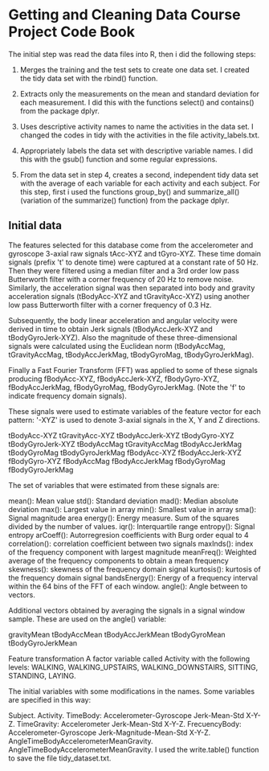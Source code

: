 # Getting and Cleaning Data Course Project Code Book
The initial step was read the data files into R, then i did the following steps:

1. Merges the training and the test sets to create one data set. I created the tidy data set with the rbind() function.

2. Extracts only the measurements on the mean and standard deviation for each measurement. I did this with the functions select() and contains() from the package dplyr.

3. Uses descriptive activity names to name the activities in the data set. I changed the codes in tidy with the activities in the file activity_labels.txt.

4. Appropriately labels the data set with descriptive variable names. I did this with the gsub() function and some regular expressions.

5. From the data set in step 4, creates a second, independent tidy data set with the average of each variable for each activity and each subject. For this step, first i used the functions group_by() and summarize_all() (variation of the summarize() function) from the package dplyr.

## Initial data
The features selected for this database come from the accelerometer and gyroscope 3-axial raw signals tAcc-XYZ and tGyro-XYZ. These time domain signals (prefix 't' to denote time) were captured at a constant rate of 50 Hz. Then they were filtered using a median filter and a 3rd order low pass Butterworth filter with a corner frequency of 20 Hz to remove noise. Similarly, the acceleration signal was then separated into body and gravity acceleration signals (tBodyAcc-XYZ and tGravityAcc-XYZ) using another low pass Butterworth filter with a corner frequency of 0.3 Hz.

Subsequently, the body linear acceleration and angular velocity were derived in time to obtain Jerk signals (tBodyAccJerk-XYZ and tBodyGyroJerk-XYZ). Also the magnitude of these three-dimensional signals were calculated using the Euclidean norm (tBodyAccMag, tGravityAccMag, tBodyAccJerkMag, tBodyGyroMag, tBodyGyroJerkMag).

Finally a Fast Fourier Transform (FFT) was applied to some of these signals producing fBodyAcc-XYZ, fBodyAccJerk-XYZ, fBodyGyro-XYZ, fBodyAccJerkMag, fBodyGyroMag, fBodyGyroJerkMag. (Note the 'f' to indicate frequency domain signals).

These signals were used to estimate variables of the feature vector for each pattern:
'-XYZ' is used to denote 3-axial signals in the X, Y and Z directions.

tBodyAcc-XYZ tGravityAcc-XYZ tBodyAccJerk-XYZ tBodyGyro-XYZ tBodyGyroJerk-XYZ tBodyAccMag tGravityAccMag tBodyAccJerkMag tBodyGyroMag tBodyGyroJerkMag fBodyAcc-XYZ fBodyAccJerk-XYZ fBodyGyro-XYZ fBodyAccMag fBodyAccJerkMag fBodyGyroMag fBodyGyroJerkMag

The set of variables that were estimated from these signals are:

mean(): Mean value std(): Standard deviation mad(): Median absolute deviation max(): Largest value in array min(): Smallest value in array sma(): Signal magnitude area energy(): Energy measure. Sum of the squares divided by the number of values. iqr(): Interquartile range entropy(): Signal entropy arCoeff(): Autorregresion coefficients with Burg order equal to 4 correlation(): correlation coefficient between two signals maxInds(): index of the frequency component with largest magnitude meanFreq(): Weighted average of the frequency components to obtain a mean frequency skewness(): skewness of the frequency domain signal kurtosis(): kurtosis of the frequency domain signal bandsEnergy(): Energy of a frequency interval within the 64 bins of the FFT of each window. angle(): Angle between to vectors.

Additional vectors obtained by averaging the signals in a signal window sample. These are used on the angle() variable:

gravityMean tBodyAccMean tBodyAccJerkMean tBodyGyroMean tBodyGyroJerkMean

Feature transformation
A factor variable called Activity with the following levels: WALKING, WALKING_UPSTAIRS, WALKING_DOWNSTAIRS, SITTING, STANDING, LAYING.

The initial variables with some modifications in the names. Some variables are specified in this way:

Subject.
Activity.
TimeBody: Accelerometer-Gyroscope Jerk-Mean-Std X-Y-Z.
TimeGravity: Accelerometer Jerk-Mean-Std X-Y-Z.
FrecuencyBody: Accelerometer-Gyroscope Jerk-Magnitude-Mean-Std X-Y-Z.
AngleTimeBodyAccelerometerMeanGravity.
AngleTimeBodyAccelerometerMeanGravity.
I used the write.table() function to save the file tidy_dataset.txt.
